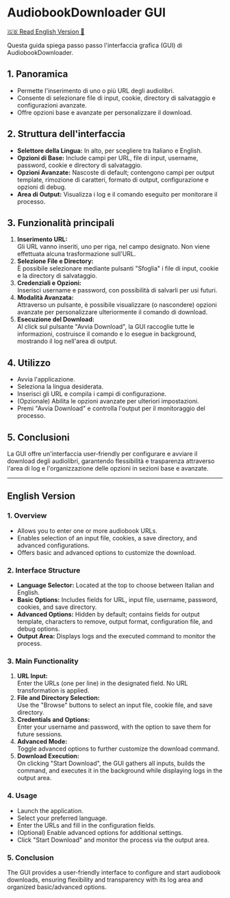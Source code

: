 # AudiobookDownloader GUI
[🇬🇧 Read English Version 🚀](#english-version)

Questa guida spiega passo passo l'interfaccia grafica (GUI) di AudiobookDownloader.

## 1. Panoramica
- Permette l'inserimento di uno o più URL degli audiolibri.
- Consente di selezionare file di input, cookie, directory di salvataggio e configurazioni avanzate.
- Offre opzioni base e avanzate per personalizzare il download.

## 2. Struttura dell'interfaccia
- **Selettore della Lingua:** In alto, per scegliere tra Italiano e English.
- **Opzioni di Base:** Include campi per URL, file di input, username, password, cookie e directory di salvataggio.
- **Opzioni Avanzate:** Nascoste di default; contengono campi per output template, rimozione di caratteri, formato di output, configurazione e opzioni di debug.
- **Area di Output:** Visualizza i log e il comando eseguito per monitorare il processo.

## 3. Funzionalità principali
1. **Inserimento URL:**  
   Gli URL vanno inseriti, uno per riga, nel campo designato. Non viene effettuata alcuna trasformazione sull'URL.
2. **Selezione File e Directory:**  
   È possibile selezionare mediante pulsanti "Sfoglia" i file di input, cookie e la directory di salvataggio.
3. **Credenziali e Opzioni:**  
   Inserisci username e password, con possibilità di salvarli per usi futuri.
4. **Modalità Avanzata:**  
   Attraverso un pulsante, è possibile visualizzare (o nascondere) opzioni avanzate per personalizzare ulteriormente il comando di download.
5. **Esecuzione del Download:**  
   Al click sul pulsante "Avvia Download", la GUI raccoglie tutte le informazioni, costruisce il comando e lo esegue in background, mostrando il log nell'area di output.

## 4. Utilizzo
- Avvia l'applicazione.
- Seleziona la lingua desiderata.
- Inserisci gli URL e compila i campi di configurazione.
- (Opzionale) Abilita le opzioni avanzate per ulteriori impostazioni.
- Premi "Avvia Download" e controlla l'output per il monitoraggio del processo.

## 5. Conclusioni
La GUI offre un'interfaccia user-friendly per configurare e avviare il download degli audiolibri, garantendo flessibilità e trasparenza attraverso l'area di log e l'organizzazione delle opzioni in sezioni base e avanzate.

---

## English Version
<a id="english-version"></a>

### 1. Overview
- Allows you to enter one or more audiobook URLs.
- Enables selection of an input file, cookies, a save directory, and advanced configurations.
- Offers basic and advanced options to customize the download.

### 2. Interface Structure
- **Language Selector:** Located at the top to choose between Italian and English.
- **Basic Options:** Includes fields for URL, input file, username, password, cookies, and save directory.
- **Advanced Options:** Hidden by default; contains fields for output template, characters to remove, output format, configuration file, and debug options.
- **Output Area:** Displays logs and the executed command to monitor the process.

### 3. Main Functionality
1. **URL Input:**  
   Enter the URLs (one per line) in the designated field. No URL transformation is applied.
2. **File and Directory Selection:**  
   Use the "Browse" buttons to select an input file, cookie file, and save directory.
3. **Credentials and Options:**  
   Enter your username and password, with the option to save them for future sessions.
4. **Advanced Mode:**  
   Toggle advanced options to further customize the download command.
5. **Download Execution:**  
   On clicking "Start Download", the GUI gathers all inputs, builds the command, and executes it in the background while displaying logs in the output area.

### 4. Usage
- Launch the application.
- Select your preferred language.
- Enter the URLs and fill in the configuration fields.
- (Optional) Enable advanced options for additional settings.
- Click "Start Download" and monitor the process via the output area.

### 5. Conclusion
The GUI provides a user-friendly interface to configure and start audiobook downloads, ensuring flexibility and transparency with its log area and organized basic/advanced options.